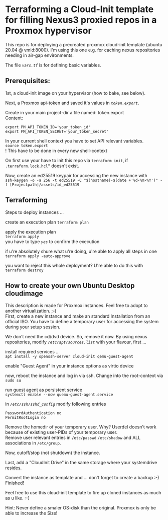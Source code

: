 # Terraforming a Cloud-Init template for filling Nexus3 proxied repos in a Proxmox hypervisor

This repo is for deploying a precreated proxmox cloud-init template (ubuntu 20.04 @ vmid:8000).
I'm using this one e.g. for caching nexus repositories needing in air-gap environments. 

The file *`vars.tf`* is for defining basic variables.

## Prerequisites:
1st, a cloud-init image on your hypervisor (how to bake, see below).

Next, a Proxmox api-token and saved it's values in *`token.export`*.

Create in your main project-dir a file named: token.export  
Content:  
```
export PM_API_TOKEN_ID='your_token_id'
export PM_API_TOKEN_SECRET='your_token_secret'
```

In your current shell context you have to set API relevant variables.  
`source token.export`  
! This have to be done in every new shell-context 

On first use your have to init this repo via `terraform init`, if `.terraform.lock.hcl`* doesn't exist.

Now, create an ed25519 keypair for accessing the new instance with  
`ssh-keygen -o -a 256 -t ed25519 -C "$(hostname)-$(date +'%d-%m-%Y')" -f [Projectpath]/assets/id_ed25519`

## Terraforming

Steps to deploy instances ...  

create an execution plan
`terraform plan`  

apply the execution plan  
`terraform apply`  
you have to type *`yes`* to confirm the execution

if u're absolutely shure what u're doing, u're able to apply all steps in one  
`terraform apply -auto-approve`

you want to reject this whole deployment? U're able to do this with  
`terraform destroy`

## How to create your own Ubuntu Desktop cloudimage

This description is made for Proxmox instances. Feel free to adopt to another virtualization. ;-)  
First, create a new instance and make an standard Installation from an official ISO.
You have to define a temporary user for accessing the system during your setup session.

We don't need the cd/dvd device. So, remove it now.
By using nexus repositories, modify *`/etc/apt/sources.list`* with your flavour, first ...

install required services ...  
`apt install -y openssh-server cloud-init qemu-guest-agent`

enable "Guest Agent" in your instance options as virtio device

now, reboot the instance and log in via ssh.
Change into the root-context via `sudo su`

run guest agent as persistent service  
`systemctl enable --now quemu-guest-agent.service`

in *`/etc/ssh/sshd_config`* modify following entries
```
PasswordAuthentication no
PermitRootLogin no
```

Remove the homedir of your temporary user. Why? Userdel doesn't work because of existing user-PIDs of your temporary user.  
Remove user relevant entries in `/etc/passwd` `/etc/shadow` and ALL associations in `/etc/group`.

Now, cutoff/stop (not shutdown) the instance.  

Last, add a "CloudInit Drive" in the same storage where your systemdrive resides.

Convert the instance as template and ... don't forget to create a backup :-)  
Finished!

Feel free to use this cloud-init template to fire up cloned instances as much as u like. :-)

Hint: Never define a smaler OS-disk than the original. Proxmox is only be able to increase the Size!